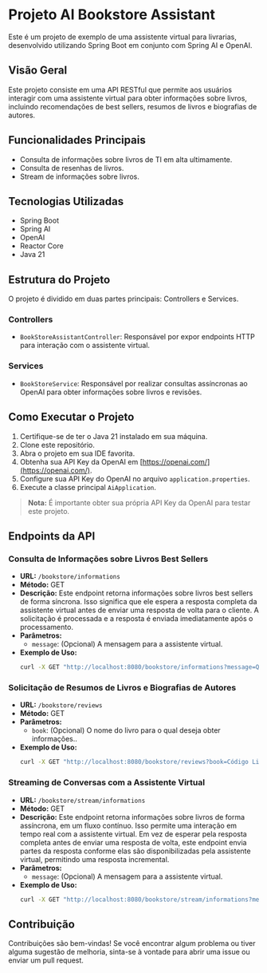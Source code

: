 # Projeto AI Bookstore Assistant

Este é um projeto de exemplo de uma assistente virtual para livrarias, desenvolvido utilizando Spring Boot em conjunto com Spring AI e OpenAI.

## Visão Geral

Este projeto consiste em uma API RESTful que permite aos usuários interagir com uma assistente virtual para obter informações sobre livros, incluindo recomendações de best sellers, resumos de livros e biografias de autores.

## Funcionalidades Principais

- Consulta de informações sobre livros de TI em alta ultimamente.
- Consulta de resenhas de livros.
- Stream de informações sobre livros.

## Tecnologias Utilizadas

- Spring Boot
- Spring AI
- OpenAI
- Reactor Core 
- Java 21

## Estrutura do Projeto

O projeto é dividido em duas partes principais: Controllers e Services.

### Controllers

- `BookStoreAssistantController`: Responsável por expor endpoints HTTP para interação com o assistente virtual.

### Services

- `BookStoreService`: Responsável por realizar consultas assíncronas ao OpenAI para obter informações sobre livros e revisões.

## Como Executar o Projeto

1. Certifique-se de ter o Java 21 instalado em sua máquina.
2. Clone este repositório.
3. Abra o projeto em sua IDE favorita.
4. Obtenha sua API Key da OpenAI em [https://openai.com/](https://openai.com/).
5. Configure sua API Key do OpenAI no arquivo `application.properties`.
6. Execute a classe principal `AiApplication`.

> **Nota:** É importante obter sua própria API Key da OpenAI para testar este projeto.

## Endpoints da API

### Consulta de Informações sobre Livros Best Sellers

- **URL:** `/bookstore/informations`
- **Método:** GET
- **Descrição:** Este endpoint retorna informações sobre livros best sellers de forma síncrona. Isso significa que ele espera a resposta completa da assistente virtual antes de enviar uma resposta de volta para o cliente. A solicitação é processada e a resposta é enviada imediatamente após o processamento.
- **Parâmetros:**
  - `message`: (Opcional) A mensagem para a assistente virtual.
- **Exemplo de Uso:**
  ```bash
  curl -X GET "http://localhost:8080/bookstore/informations?message=Quais são os livros de TI que estão em alta ultimamente?

### Solicitação de Resumos de Livros e Biografias de Autores

- **URL:** `/bookstore/reviews`
- **Método:** GET
- **Parâmetros:**
  - `book`: (Opcional) O nome do livro para o qual deseja obter informações..
- **Exemplo de Uso:**
  ```bash
  curl -X GET "http://localhost:8080/bookstore/reviews?book=Código Limpo"

### Streaming de Conversas com a Assistente Virtual

- **URL:** `/bookstore/stream/informations`
- **Método:** GET
- **Descrição:** Este endpoint retorna informações sobre livros de forma assíncrona, em um fluxo contínuo. Isso permite uma interação em tempo real com a assistente virtual. Em vez de esperar pela resposta completa antes de enviar uma resposta de volta, este endpoint envia partes da resposta conforme elas são disponibilizadas pela assistente virtual, permitindo uma resposta incremental.
- **Parâmetros:**
  - `message`: (Opcional) A mensagem para a assistente virtual.
- **Exemplo de Uso:**
  ```bash
  curl -X GET "http://localhost:8080/bookstore/stream/informations?message=Quais são os livros best sellers dos ultimos anos?"

## Contribuição

Contribuições são bem-vindas! Se você encontrar algum problema ou tiver alguma sugestão de melhoria, sinta-se à vontade para abrir uma issue ou enviar um pull request.
